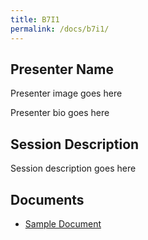 ```yaml
---
title: B7I1
permalink: /docs/b7i1/
---
```


## Presenter Name

Presenter image goes here

Presenter bio goes here

## Session Description

Session description goes here

## Documents
 - [Sample Document](../wednesday/breakout7/documents/b1p1d1.pdf)